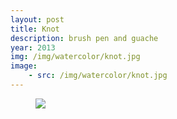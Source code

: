 ```yaml
---
layout: post
title: Knot
description: brush pen and guache
year: 2013
img: /img/watercolor/knot.jpg
image:
    - src: /img/watercolor/knot.jpg
---
```


<figure>
  <img
    class="post-image" src="{{ page.image[0].src }}">
</figure>
